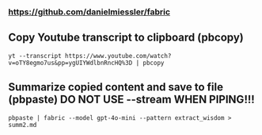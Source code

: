 ### https://github.com/danielmiessler/fabric

## Copy Youtube transcript to clipboard (pbcopy)
```
yt --transcript https://www.youtube.com/watch?v=oTY8egmo7us&pp=ygUIYWdlbnRncHQ%3D | pbcopy
```
## Summarize copied content and save to file (pbpaste) DO NOT USE --stream WHEN PIPING!!!
```
pbpaste | fabric --model gpt-4o-mini --pattern extract_wisdom > summ2.md
```

